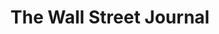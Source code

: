 ---
collection_archive: true
collection_awards: []
collection_category:
  - Editorial
  - Science
  - Tech
  - Reportage
  - Color
  - Workplace
  - Still Life + Details
  - Environments
  - Portraits
  - Color
collection_content: >-
  Inventor Dennis Danzik (first frame left) claims to have invented a self
  propelled generator which if checks out, would shatter our current
  understanding of physics. Danzik gave us a sneak peak of the “Earth Engine
  Generator” and the IEC lab in which it was created.


  The astrophysicist Carl Sagan liked to say that extraordinary claims require
  extraordinary evidence. But Danzik’s assertions blow past extraordinary and
  motor right on to fantastic.


  Mr. Danzik, the science and technology officer for Wyoming-based Inductance
  Energy Corp., says he has invented a magnetic generator, a flywheel system
  that extracts usable energy from the interplay of exotic magnets—also known as
  a free-energy device, a cousin to the fabled perpetual-motion machine.⁠


  Danzik winces at the phrase “perpetual motion,” with centuries of humbug
  behind it. “It’s a generator,” he said during an interview at IEC’s lab and
  training facility in Scottsdale, Ariz. Left running, the machines, known as
  Earth Engines, will eventually exhaust themselves. He just isn’t sure when.⁠


  IEC hired him in 2015 to improve design on a diesel generator for oil fields.
  When that project didn’t pan out, company Chief Executive Bill Hinz asked what
  other ideas he had.⁠


  “What if I showed you a device that you could put in the back of a pickup and
  power a city block?” Mr. Hinz said by phone, quoting what Mr. Danzik told him
  back then. Mr. Hinz—a former president and CEO of AlliedSignal
  Aerospace—uttered the appropriate epithet of incredulity. But after several
  more demonstrations, he became the Earth Engine’s second believer.⁠


  Article written by Dan Neil, assigned by Michael Bucher.
collection_cover: https://d1sf55qlb7p6hz.cloudfront.net/ieg-10.jpg
collection_cover_mobile: https://d1sf55qlb7p6hz.cloudfront.net/verticalcovers-22.jpg
collection_description: >-
  *One Man’s Unlikely Quest To Power The World With Magnets*⁠ 


  Inventor Dennis Danzik claims to have invented a self-propelled generator
  which if checks out would shatter our current understanding of physics. Danzik
  gave us a sneak peak of the “Earth Engine Generator” and the IEC lab in which
  it was created.
collection_description_alignment: center
collection_exhibition: []
collection_filter: Commissioned + Stock
collection_hidden: false
collection_meta: IEC Labs Earth Engine
collection_press: []
collection_preview:
  - https://d1sf55qlb7p6hz.cloudfront.net/iec_covers-3.jpg
  - https://d1sf55qlb7p6hz.cloudfront.net/iec_covers-2.jpg
  - https://d1sf55qlb7p6hz.cloudfront.net/iec_covers-1.jpg
  - https://d1sf55qlb7p6hz.cloudfront.net/iec_covers-4.jpg
  - https://d1sf55qlb7p6hz.cloudfront.net/iec_covers-5.jpg
cover_image: https://d1sf55qlb7p6hz.cloudfront.net/social-31.jpg
date:  
logo: 
navigation_theme: white
px_extra: true
slug: wall-street-journal-2
theme_color: "#E2EADE"
theme_color_all_works: BCF6A6"
title: The Wall Street Journal
collection_blocks:
  - _bookshop_name: collections/media-row-start
    row_alignment: between
  - _bookshop_name: collections/media-element 
    color: "#FFF0AE"
    image:  https://d1sf55qlb7p6hz.cloudfront.net/ieg-1.jpg
    margin_left: '35'
    margin_right: 0
    margin_y: '100'
    width: '50'
  - _bookshop_name: collections/media-row
    row_alignment: between
  - _bookshop_name: collections/media-element
    align_y: start
    color: "#DDECF9"
    image:  https://d1sf55qlb7p6hz.cloudfront.net/ieg-2b-single.jpg
    margin_left: '20'
    margin_right: 0
    margin_y: '100'
    width: '30'
  - _bookshop_name: collections/media-element
    align_y: start
    color: "#EDF3E7"
    image:  https://d1sf55qlb7p6hz.cloudfront.net/ieg-2c-single.jpg
    margin_left: 0
    margin_right: '25'
    margin_y: '200'
    width: '20'
  - _bookshop_name: collections/media-row
    row_alignment: between
  - _bookshop_name: collections/media-element 
    color: "#FFE9E6"
    image:  https://d1sf55qlb7p6hz.cloudfront.net/ieg-3.jpg
    margin_left: '5'
    margin_right: 0
    margin_y: '100'
    width: '60'
  - _bookshop_name: collections/media-element 
    color: "#EEFBFC"
    image:  https://d1sf55qlb7p6hz.cloudfront.net/ieg-4.jpg
    margin_right: '5'
    margin_y: '700'
    width: '20'
  - _bookshop_name: collections/media-row
    row_alignment: between
  - _bookshop_name: collections/media-element 
    color: "#EAF6E6"
    image:  https://d1sf55qlb7p6hz.cloudfront.net/ieg-5.jpg
    margin_left: '30'
    margin_right: 0
    margin_y: '200'
    width: '30'
  - _bookshop_name: collections/media-row
    row_alignment: between
  - _bookshop_name: collections/media-element 
    color: "#E5FAF5"
    image:  https://d1sf55qlb7p6hz.cloudfront.net/ieg-6.jpg
    margin_left: '5'
    margin_right: 0
    margin_y: '100'
    width: '40'
  - _bookshop_name: collections/media-element 
    color: "#FDF3CA"
    image:  https://d1sf55qlb7p6hz.cloudfront.net/ieg-7.jpg
    margin_left: 0
    margin_right: '25'
    margin_y: '400'
    width: '25'
  - _bookshop_name: collections/media-row
    row_alignment: between
  - _bookshop_name: collections/media-element 
    color: "#E4F4F8"
    image: https://d1sf55qlb7p6hz.cloudfront.net/ieg-8.jpg
    margin_left: '30'
    margin_right: 0
    margin_y: '100'
    width: '33'
  - _bookshop_name: collections/media-row
    row_alignment: between
  - _bookshop_name: collections/media-element 
    color: "#F5EEEA"
    image:  https://d1sf55qlb7p6hz.cloudfront.net/ieg-9.jpg
    margin_left: '15'
    margin_right: 0
    margin_y: '100'
    width: '25'
  - _bookshop_name: collections/media-element 
    color: "#F1F8EE"
    image:  https://d1sf55qlb7p6hz.cloudfront.net/ieg-10.jpg
    margin_right: '10'
    margin_y: '400'
    width: '40'
  - _bookshop_name: collections/media-row
    row_alignment: between
  - _bookshop_name: collections/media-element
    align_y: start
    color: "#DFF6FF"
    image:  https://d1sf55qlb7p6hz.cloudfront.net/ieg-11b-single-2.jpg
    margin_left: '15'
    margin_right: 0
    margin_y: '200'
    width: '20'
  - _bookshop_name: collections/media-element
    align_y: start
    color: "#FFECAC"
    image:  https://d1sf55qlb7p6hz.cloudfront.net/ieg-11c-single-2.jpg
    margin_left: 0
    margin_right: '30'
    margin_y: '100'
    width: '33'
  - _bookshop_name: collections/media-row-end
---